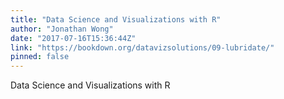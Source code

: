 ```yaml
---
title: "Data Science and Visualizations with R"
author: "Jonathan Wong"
date: "2017-07-16T15:36:44Z"
link: "https://bookdown.org/datavizsolutions/09-lubridate/"
pinned: false
---
```


Data Science and Visualizations with R

